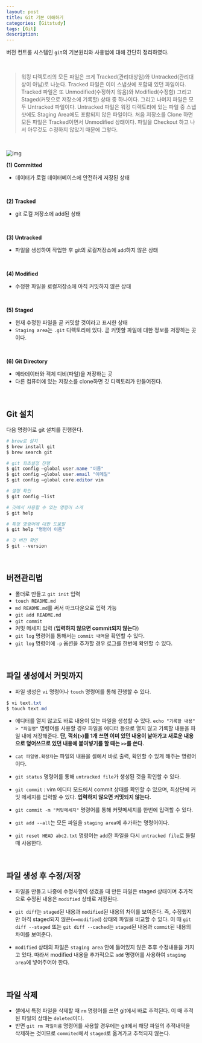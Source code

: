 ```yaml
---
layout: post
title: Git 기본 이해하기
categories: [Gitstudy]
tags: [Git]
description: 
---
```



버전 컨트롤 시스템인 `git`의 기본원리와 사용법에 대해 간단히 정리하였다. 

<br>


> 워킹 디렉토리의 모든 파일은 크게 Tracked(관리대상임)와 Untracked(관리대상이 아님)로 나눈다. Tracked 파일은 이미 스냅샷에 포함돼 있던 파일이다. Tracked 파일은 또 Unmodified(수정하지 않음)와 Modified(수정함) 그리고 Staged(커밋으로 저장소에 기록할) 상태 중 하나이다. 그리고 나머지 파일은 모두 Untracked 파일이다. Untracked 파일은 워킹 디렉토리에 있는 파일 중 스냅샷에도 Staging Area에도 포함되지 않은 파일이다. 처음 저장소를 Clone 하면 모든 파일은 Tracked이면서 Unmodified 상태이다. 파일을 Checkout 하고 나서 아무것도 수정하지 않았기 때문에 그렇다.
<br>

![img](https://git-scm.com/book/en/v2/images/lifecycle.png)

**(1) Committed**

- 데이터가 로컬 데이터베이스에 안전하게 저장된 상태

<br>

**(2) Tracked**

- git 로컬 저장소에 add된 상태 

<br>

**(3) Untracked**

- 파일을 생성하여 작업한 후 git의 로컬저장소에 `add`하지 않은 상태 


<br>

**(4) Modified**

- 수정한 파일을 로컬저장소에 아직 커밋하지 않은 상태

<br>

**(5) Staged**

- 현재 수정한 파일을 곧 커밋할 것이라고 표시한 상태
- `Staging area`는 `.git` 디렉토리에 있다. 곧 커밋할 파일에 대한 정보를 저장하는 곳이다.

<br>

**(6) Git Directory**

- 메타데이터와 객체 디비(파일)을 저장하는 곳
- 다른 컴퓨터에 있는 저장소를 clone하면 깃 디렉토리가 만들어진다.

<br>


## Git 설치 

다음 명령어로 git 설치를 진행한다. 

```powershell
# brew로 설치
$ brew install git
$ brew search git

# git 최초설정 진행
$ git config —global user.name "이름"
$ git config —global user.email "이메일"
$ git config —global core.editor vim

# 설정 확인
$ git config —list 

# 깃에서 사용할 수 있는 명령어 소개
$ git help 

# 특정 명령어에 대한 도움말
$ git help "명령어 이름"

# 깃 버전 확인
$ git --version 
```

<br>

## 버전관리법

- 폴더로 만들고 `git init` 입력
- `touch README.md`
- `md README.md`를 써서 마크다운으로 입력 가능
- `git add README.md`
- `git commit`
- 커밋 메세지 입력 (**입력하지 않으면 commit되지 않는다**)
- `git log` 명령어를 통해서는 `commit 내역`을 확인할 수 있다.
- `git log` 명령어에  `-p` 옵션을 추가할 경우 로그를 한번에 확인할 수 있다. 

<br>

## 파일 생성에서 커밋까지 

- 파일 생성은 `vi` 명령어나 `touch` 명령어를 통해 진행할 수 있다. 

```powershell
$ vi text.txt
$ touch text.md
```

- 에디터를 열지 않고도 바로 내용이 있는 파일을 생성할 수 있다. `echo "기록할 내용" > "파일명"` 명령어를 사용할 경우 파일을 에디터 등으로 열지 않고 기록할 내용을 파일 내에 저장해준다. **단, 꺽쇠(`>`)를 1개 쓰면 이미 있던 내용이 날아가고 새로운 내용으로 덮어쓰므로 있던 내용에 붙여넣기를 할 때는 `>>`를 쓴다.**

- `cat 파일명.확장자`는 파일의 내용을 셸에서 바로 출력, 확인할 수 있게 해주는 명령어이다.
- `git status` 명령어를 통해 `untracked file`가 생성된 것을 확인할 수 있다. 
- `git commit` : vim 에디터 모드에서 commit 상태를 확인할 수 있으며, 최상단에 커밋 메세지를 입력할 수 있다. **입력하지 않으면 커밋되지 않는다.**
- `git commit -m "커밋메세지"` 명령어를 통해 커밋메세지를 한번에 입력할 수 있다. 
- `git add --all`는 모든 파일을 `staging area`에 추가하는 명령어이다.
- `git reset HEAD abc2.txt` 명령어는 `add`한 파일을 다시 `untracked file`로 돌릴 때 사용한다.

<br>

## 파일 생성 후 수정/저장


- 파일을 만들고 나중에 수정사항이 생겼을 때 만든 파일은 staged 상태이며 추가적으로 수정된 내용은 `modified` 상태로 저장된다. 

- `git diff`는 `staged`된 내용과 `modified`된 내용의 차이를 보여준다. 즉, 수정했지만 아직 staged되지 않은(`==modified`) 상태의 파일을 비교할 수 있다. 이 때 `git diff --staged` 또는 `git diff --cached`는 `staged`된 내용과 `commit`된 내용의 차이를 보여준다.

- `modified` 상태의 파일은 `staging area` 안에 들어있지 않은 추후 수정내용을 가지고 있다. 따라서 modified 내용을 추가적으로 `add` 명령어를 사용하여 `staging area`에 넣어주어야 한다.


<br>

## 파일 삭제

- 셸에서 특정 파일을 삭제할 때 `rm` 명령어를 쓰면 git에서 바로 추적된다. 이 때 추적된 파일의 상태는 `deleted`이다. 
- 반면 `git rm 파일이름` 명령어를 사용할 경우에는 git에서 해당 파일의 추적내역을 삭제하는 것이므로 `commited`에서 `staged`로 옮겨가고 추적되지 않는다. 

<br>
